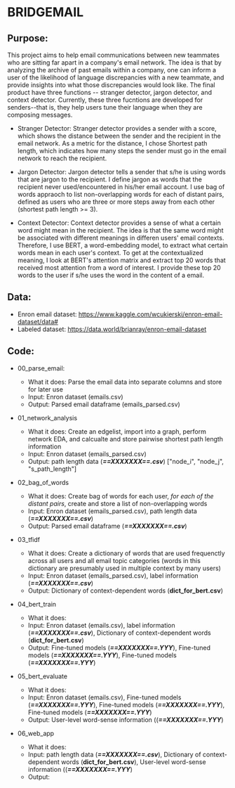 # BRIDGEMAIL

## Purpose: 
This project aims to help email communications between new teammates who are sitting far apart in a company's email network. The idea is that by analyzing the archive of past emails within a company, one can inform a user of the likelihood of language discrepancies with a new teammate, and provide insights into what those discrepancies would look like. The final product have three functions -- stranger detector, jargon detector, and context detector. Currently, these three fucntions are developed for senders--that is, they help users tune their language when they are composing messages. 

* Stranger Detector: Stranger detector provides a sender with a score, which shows the distance between the sender and the recipient in the email network. As a metric for the distance, I chose Shortest path length, which indicates how many steps the sender must go in the email network to reach the recipient. 

* Jargon Detector: Jargon detector tells a sender that s/he is using words that are jargon to the recipient. I define jargon as words that the recipient never used/encountered in his/her email account. I use bag of words appraoch to list non-overlapping words for each of distant pairs, defined as users who are three or more steps away from each other (shortest path length >= 3).

* Context Detector: Context detector provides a sense of what a certain word might mean in the recipient. The idea is that the same word might be associated with different meanings in differen users' email contexts. Therefore, I use BERT, a word-embedding model, to extract what certain words mean in each user's context. To get at the contextualized meaning, I look at BERT's attention matrix and extract top 20 words that received most attention from a word of interest. I provide these top 20 words to the user if s/he uses the word in the content of a email. 


## Data: 
* Enron email dataset: https://www.kaggle.com/wcukierski/enron-email-dataset/data#
* Labeled dataset: https://data.world/brianray/enron-email-dataset

## Code:

* 00_parse_email: 
  * What it does: Parse the email data into separate columns and store for later use 
  * Input: Enron dataset (emails.csv)
  * Output: Parsed email dataframe (emails_parsed.csv)

* 01_network_analysis
  * What it does: Create an edgelist, import into a graph, perform network EDA, and calcualte and store pairwise shortest path length information  
  * Input: Enron dataset (emails_parsed.csv)
  * Output: path length data (***==XXXXXXX==.csv***) ["node_i", "node_j", "s_path_length"]

* 02_bag_of_words
  * What it does: Create bag of words for each user, *for each of the distant pairs*, create and store a list of non-overlapping words
  * Input: Enron dataset (emails_parsed.csv), path length data (***==XXXXXXX==.csv***) 
  * Output: Parsed email dataframe (***==XXXXXXX==.csv***)

* 03_tfidf
  * What it does: Create a dictionary of words that are used frequenctly across all users and all email topic categories (words in this dictionary are presumably used in  multiple context by many users) 
  * Input: Enron dataset (emails_parsed.csv), label information (***==XXXXXXX==.csv***)
  * Output: Dictionary of context-dependent words (**dict_for_bert.csv**)

* 04_bert_train
  * What it does: 
  * Input: Enron dataset (emails.csv), label information (***==XXXXXXX==.csv***),  Dictionary of context-dependent words (**dict_for_bert.csv**)
  * Output: Fine-tuned models (***==XXXXXXX==.YYY***), Fine-tuned models (***==XXXXXXX==.YYY***), Fine-tuned models (***==XXXXXXX==.YYY***)

* 05_bert_evaluate
  * What it does:  
  * Input: Enron dataset (emails.csv), Fine-tuned models (***==XXXXXXX==.YYY***), Fine-tuned models (***==XXXXXXX==.YYY***), Fine-tuned models (***==XXXXXXX==.YYY***)
  * Output: User-level word-sense information ((***==XXXXXXX==.YYY***)

* 06_web_app
  * What it does: 
  * Input: path length data (***==XXXXXXX==.csv***),  Dictionary of context-dependent words (**dict_for_bert.csv**), User-level word-sense information ((***==XXXXXXX==.YYY***)
  * Output: 


